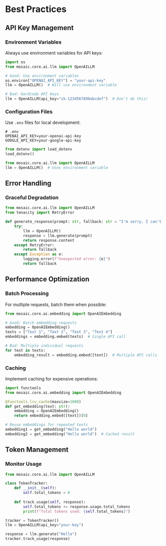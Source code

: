 # Best Practices

## API Key Management

### Environment Variables

Always use environment variables for API keys:

```python
import os
from mosaic.core.ai.llm import OpenAILLM

# Good: Use environment variables
os.environ["OPENAI_API_KEY"] = "your-api-key"
llm = OpenAILLM()  # Will use environment variable

# Bad: Hardcode API keys
llm = OpenAILLM(api_key="sk-1234567890abcdef")  # Don't do this!
```

### Configuration Files

Use `.env` files for local development:

```env
# .env
OPENAI_API_KEY=your-openai-api-key
GOOGLE_API_KEY=your-google-api-key
```

```python
from dotenv import load_dotenv
load_dotenv()

from mosaic.core.ai.llm import OpenAILLM
llm = OpenAILLM()  # Uses environment variable
```

## Error Handling

### Graceful Degradation

```python
from mosaic.core.ai.llm import OpenAILLM
from tenacity import RetryError

def generate_response(prompt: str, fallback: str = "I'm sorry, I can't help right now."):
    try:
        llm = OpenAILLM()
        response = llm.generate(prompt)
        return response.content
    except RetryError:
        return fallback
    except Exception as e:
        logging.error(f"Unexpected error: {e}")
        return fallback
```


## Performance Optimization

### Batch Processing

For multiple requests, batch them when possible:

```python
from mosaic.core.ai.embedding import OpenAIEmbedding

# Good: Batch embedding requests
embedding = OpenAIEmbedding()
texts = ["Text 1", "Text 2", "Text 3", "Text 4"]
embeddings = embedding.embed(texts)  # Single API call

# Bad: Multiple individual requests
for text in texts:
    embedding_result = embedding.embed([text])  # Multiple API calls
```

### Caching

Implement caching for expensive operations:

```python
import functools
from mosaic.core.ai.embedding import OpenAIEmbedding

@functools.lru_cache(maxsize=1000)
def get_embedding(text: str):
    embedding = OpenAIEmbedding()
    return embedding.embed([text])[0]

# Reuse embeddings for repeated texts
embedding1 = get_embedding("Hello world")
embedding2 = get_embedding("Hello world")  # Cached result
```

## Token Management

### Monitor Usage

```python
from mosaic.core.ai.llm import OpenAILLM

class TokenTracker:
    def __init__(self):
        self.total_tokens = 0
    
    def track_usage(self, response):
        self.total_tokens += response.usage.total_tokens
        print(f"Total tokens used: {self.total_tokens}")

tracker = TokenTracker()
llm = OpenAILLM(api_key="your-key")

response = llm.generate("Hello")
tracker.track_usage(response)
```